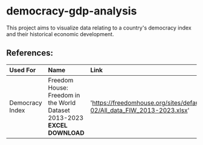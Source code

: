 # democracy-gdp-analysis
This project aims to visualize data relating to a country's democracy index and their historical economic development.


## References:

| Used For | Name     | Link                |
| :-------- | :------- | :------------------------- |
| Democracy Index | Freedom House: Freedom in the World Dataset 2013-2023 **EXCEL DOWNLOAD**  | 'https://freedomhouse.org/sites/default/files/2023-02/All_data_FIW_2013-2023.xlsx' |
